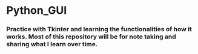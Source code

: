 # Python_GUI
### Practice with Tkinter and learning the functionalities of how it works. Most of this repository will be for note taking and sharing what I learn over time.
